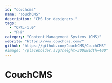 ```yaml
---
id: "couchcms"
name: "CouchCMS"
description: "CMS for designers."
tags:
  - "CPAL-1.0"
  - "PHP"
category: "Content Management Systems (CMS)"
website: "https://www.couchcms.com/"
github: "https://github.com/CouchCMS/CouchCMS"
#image: "/placeholder.svg?height=300&width=400"
---
```


# CouchCMS
